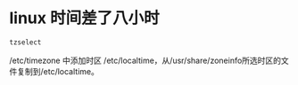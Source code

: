 # linux 时间差了八小时

```sh
tzselect
```

/etc/timezone 中添加时区
/etc/localtime，从/usr/share/zoneinfo所选时区的文件复制到/etc/localtime。


